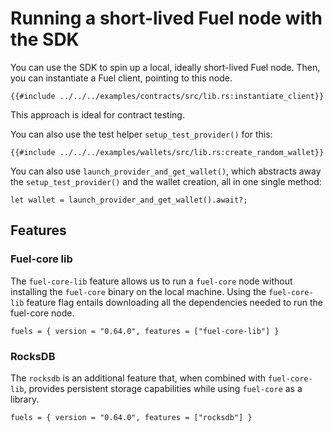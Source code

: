 # Running a short-lived Fuel node with the SDK

You can use the SDK to spin up a local, ideally short-lived Fuel node. Then, you can instantiate a Fuel client, pointing to this node.

```rust,ignore
{{#include ../../../examples/contracts/src/lib.rs:instantiate_client}}
```

This approach is ideal for contract testing.

You can also use the test helper `setup_test_provider()` for this:

```rust,ignore
{{#include ../../../examples/wallets/src/lib.rs:create_random_wallet}}
```

You can also use `launch_provider_and_get_wallet()`, which abstracts away the `setup_test_provider()` and the wallet creation, all in one single method:

```rust,ignore
let wallet = launch_provider_and_get_wallet().await?;
```

## Features

### Fuel-core lib

The `fuel-core-lib` feature allows us to run a `fuel-core` node without installing the `fuel-core` binary on the local machine. Using the `fuel-core-lib` feature flag entails downloading all the dependencies needed to run the fuel-core node.

```rust,ignore
fuels = { version = "0.64.0", features = ["fuel-core-lib"] }
```

### RocksDB

The `rocksdb` is an additional feature that, when combined with `fuel-core-lib`, provides persistent storage capabilities while using `fuel-core` as a library.

```rust,ignore
fuels = { version = "0.64.0", features = ["rocksdb"] }
```
